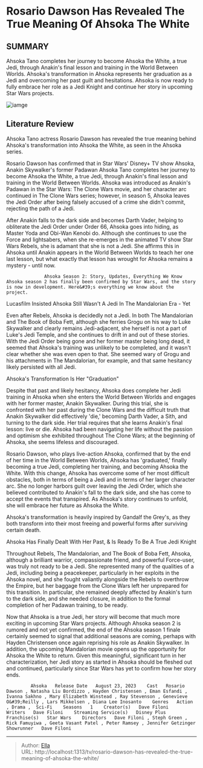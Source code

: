 # Rosario Dawson Has Revealed The True Meaning Of Ahsoka The White


## SUMMARY 



  Ahsoka Tano completes her journey to become Ahsoka the White, a true Jedi, through Anakin&#39;s final lesson and training in the World Between Worlds.   Ahsoka&#39;s transformation in Ahsoka represents her graduation as a Jedi and overcoming her past guilt and hesitations.   Ahsoka is now ready to fully embrace her role as a Jedi Knight and continue her story in upcoming Star Wars projects.  

![iamge](https://static1.srcdn.com/wordpress/wp-content/uploads/2024/01/ahsoka-the-white-with-force-ghost-anakin-1.jpg)

## Literature Review
Ahsoka Tano actress Rosario Dawson has revealed the true meaning behind Ahsoka&#39;s transformation into Ahsoka the White, as seen in the Ahsoka series.




Rosario Dawson has confirmed that in Star Wars&#39; Disney&#43; TV show Ahsoka, Anakin Skywalker&#39;s former Padawan Ahsoka Tano completes her journey to become Ahsoka the White, a true Jedi, through Anakin&#39;s final lesson and training in the World Between Worlds. Ahsoka was introduced as Anakin&#39;s Padawan in the Star Wars: The Clone Wars movie, and her character arc continued in The Clone Wars series; however, in season 5, Ahsoka leaves the Jedi Order after being falsely accused of a crime she didn&#39;t commit, rejecting the path of a Jedi.




After Anakin falls to the dark side and becomes Darth Vader, helping to obliterate the Jedi Order under Order 66, Ahsoka goes into hiding, as Master Yoda and Obi-Wan Kenobi do. Although she continues to use the Force and lightsabers, when she re-emerges in the animated TV show Star Wars Rebels, she is adamant that she is not a Jedi. She affirms this in Ahsoka until Anakin appears in the World Between Worlds to teach her one last lesson, but what exactly that lesson has wrought for Ahsoka remains a mystery - until now.

                  Ahsoka Season 2: Story, Updates, Everything We Know   Ahsoka season 2 has finally been confirmed by Star Wars, and the story is now in development. Here&#39;s everything we know about the project.    


 Lucasfilm Insisted Ahsoka Still Wasn&#39;t A Jedi In The Mandalorian Era - Yet 
          




Even after Rebels, Ahsoka is decidedly not a Jedi. In both The Mandalorian and The Book of Boba Fett, although she ferries Grogu on his way to Luke Skywalker and clearly remains Jedi-adjacent, she herself is not a part of Luke&#39;s Jedi Temple, and she continues to drift in and out of these stories. With the Jedi Order being gone and her former master being long dead, it seemed that Ahsoka&#39;s training was unlikely to be completed, and it wasn&#39;t clear whether she was even open to that. She seemed wary of Grogu and his attachments in The Mandalorian, for example, and that same hesitancy likely persisted with all Jedi.



 Ahsoka&#39;s Transformation Is Her &#34;Graduation&#34; 
         

Despite that past and likely hesitancy, Ahsoka does complete her Jedi training in Ahsoka when she enters the World Between Worlds and engages with her former master, Anakin Skywalker. During this trial, she is confronted with her past during the Clone Wars and the difficult truth that Anakin Skywalker did effectively &#39;die,&#39; becoming Darth Vader, a Sith, and turning to the dark side. Her trial requires that she learns Anakin&#39;s final lesson: live or die. Ahsoka had been navigating her life without the passion and optimism she exhibited throughout The Clone Wars; at the beginning of Ahsoka, she seems lifeless and discouraged.




Rosario Dawson, who plays live-action Ahsoka, confirmed that by the end of her time in the World Between Worlds, Ahsoka has &#39;graduated,&#39; finally becoming a true Jedi, completing her training, and becoming Ahsoka the White. With this change, Ahsoka has overcome some of her most difficult obstacles, both in terms of being a Jedi and in terms of her larger character arc. She no longer harbors guilt over leaving the Jedi Order, which she believed contributed to Anakin&#39;s fall to the dark side, and she has come to accept the events that transpired. As Ahsoka&#39;s story continues to unfold, she will embrace her future as Ahsoka the White.



Ahsoka&#39;s transformation is heavily inspired by Gandalf the Grey&#39;s, as they both transform into their most freeing and powerful forms after surviving certain death.






 Ahsoka Has Finally Dealt With Her Past, &amp; Is Ready To Be A True Jedi Knight 
          




Throughout Rebels, The Mandalorian, and The Book of Boba Fett, Ahsoka, although a brilliant warrior, compassionate friend, and powerful Force-user, was truly not ready to be a Jedi. She represented many of the qualities of a Jedi, including being a peacekeeper, particularly in her exploits in the Ahsoka novel, and she fought valiantly alongside the Rebels to overthrow the Empire, but her baggage from the Clone Wars left her unprepared for this transition. In particular, she remained deeply affected by Anakin&#39;s turn to the dark side, and she needed closure, in addition to the formal completion of her Padawan training, to be ready.

Now that Ahsoka is a true Jedi, her story will become that much more exciting in upcoming Star Wars projects. Although Ahsoka season 2 is rumored and not yet confirmed, the end of the Ahsoka season 1 finale certainly seemed to signal that additional seasons are coming, perhaps with Hayden Christensen once again reprising his role as Anakin Skywalker. In addition, the upcoming Mandalorian movie opens up the opportunity for Ahsoka the White to return. Given this meaningful, significant turn in her characterization, her Jedi story as started in Ahsoka should be fleshed out and continued, particularly since Star Wars has yet to confirm how her story ends.




             Ahsoka   Release Date   August 23, 2023    Cast   Rosario Dawson , Natasha Liu Bordizzo , Hayden Christensen , Eman Esfandi , Ivanna Sakhno , Mary Elizabeth Winstead , Ray Stevenson , Genevieve O&#39;Reilly , Lars Mikkelsen , Diana Lee Inosanto    Genres   Action , Drama ,  Sci-Fi    Seasons   1    Creator(s)   Dave Filoni    Writers   Dave Filoni    Streaming Service(s)   Disney Plus    Franchise(s)   Star Wars    Directors   Dave Filoni , Steph Green , Rick Famuyiwa , Geeta Vasant Patel , Peter Ramsey , Jennifer Getzinger    Showrunner   Dave Filoni       


---

> Author: [Ella](https://instagram.hk.cn/)  
> URL: http://localhost:1313/tv/rosario-dawson-has-revealed-the-true-meaning-of-ahsoka-the-white/  


